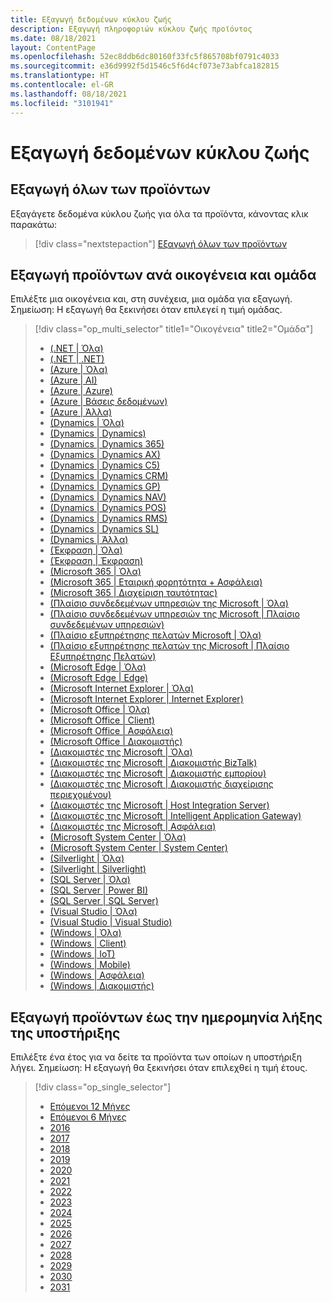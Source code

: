 ```yaml
---
title: Εξαγωγή δεδομένων κύκλου ζωής
description: Εξαγωγή πληροφοριών κύκλου ζωής προϊόντος
ms.date: 08/18/2021
layout: ContentPage
ms.openlocfilehash: 52ec8ddb6dc80160f33fc5f865708bf0791c4033
ms.sourcegitcommit: e36d9992f5d1546c5f6d4cf073e73abfca182815
ms.translationtype: HT
ms.contentlocale: el-GR
ms.lasthandoff: 08/18/2021
ms.locfileid: "3101941"
---
```

# <a name="lifecycle-data-export"></a>Εξαγωγή δεδομένων κύκλου ζωής

## <a name="export-all-products"></a>Εξαγωγή όλων των προϊόντων
Εξαγάγετε δεδομένα κύκλου ζωής για όλα τα προϊόντα, κάνοντας κλικ παρακάτω:

> [!div class="nextstepaction"]
> [Εξαγωγή όλων των προϊόντων](https://app-omaha-prod.azurewebsites.net/api/PublishedListings/Export)

## <a name="export-products-by-family-and-group"></a>Εξαγωγή προϊόντων ανά οικογένεια και ομάδα
Επιλέξτε μια οικογένεια και, στη συνέχεια, μια ομάδα για εξαγωγή. Σημείωση: Η εξαγωγή θα ξεκινήσει όταν επιλεγεί η τιμή ομάδας. 

> [!div class="op_multi_selector" title1="Οικογένεια" title2="Ομάδα"]
> - [(.NET | Όλα)](https://app-omaha-prod.azurewebsites.net/api/PublishedListings/Export(family='.NET'))
> - [(.NET | .NET)](https://app-omaha-prod.azurewebsites.net/api/PublishedListings/Export(family='.NET',group='.NET'))
> - [(Azure | Όλα)](https://app-omaha-prod.azurewebsites.net/api/PublishedListings/Export(family='Azure'))
> - [(Azure | AI)](https://app-omaha-prod.azurewebsites.net/api/PublishedListings/Export(family='Azure',group='AI'))
> - [(Azure | Azure)](https://app-omaha-prod.azurewebsites.net/api/PublishedListings/Export(family='Azure',group='Azure'))
> - [(Azure | Βάσεις δεδομένων)](https://app-omaha-prod.azurewebsites.net/api/PublishedListings/Export(family='Azure',group='Databases'))
> - [(Azure | Άλλα)](https://app-omaha-prod.azurewebsites.net/api/PublishedListings/Export(family='Azure',group='Other'))
> - [(Dynamics | Όλα)](https://app-omaha-prod.azurewebsites.net/api/PublishedListings/Export(family='Dynamics'))
> - [(Dynamics | Dynamics)](https://app-omaha-prod.azurewebsites.net/api/PublishedListings/Export(family='Dynamics',group='Dynamics'))
> - [(Dynamics | Dynamics 365)](https://app-omaha-prod.azurewebsites.net/api/PublishedListings/Export(family='Dynamics',group='Dynamics%20365'))
> - [(Dynamics | Dynamics AX)](https://app-omaha-prod.azurewebsites.net/api/PublishedListings/Export(family='Dynamics',group='Dynamics%20AX'))
> - [(Dynamics | Dynamics C5)](https://app-omaha-prod.azurewebsites.net/api/PublishedListings/Export(family='Dynamics',group='Dynamics%20C5'))
> - [(Dynamics | Dynamics CRM)](https://app-omaha-prod.azurewebsites.net/api/PublishedListings/Export(family='Dynamics',group='Dynamics%20CRM'))
> - [(Dynamics | Dynamics GP)](https://app-omaha-prod.azurewebsites.net/api/PublishedListings/Export(family='Dynamics',group='Dynamics%20GP'))
> - [(Dynamics | Dynamics NAV)](https://app-omaha-prod.azurewebsites.net/api/PublishedListings/Export(family='Dynamics',group='Dynamics%20NAV'))
> - [(Dynamics | Dynamics POS)](https://app-omaha-prod.azurewebsites.net/api/PublishedListings/Export(family='Dynamics',group='Dynamics%20POS'))
> - [(Dynamics | Dynamics RMS)](https://app-omaha-prod.azurewebsites.net/api/PublishedListings/Export(family='Dynamics',group='Dynamics%20RMS'))
> - [(Dynamics | Dynamics SL)](https://app-omaha-prod.azurewebsites.net/api/PublishedListings/Export(family='Dynamics',group='Dynamics%20SL'))
> - [(Dynamics | Άλλα)](https://app-omaha-prod.azurewebsites.net/api/PublishedListings/Export(family='Dynamics',group='Other'))
> - [(Έκφραση | Όλα)](https://app-omaha-prod.azurewebsites.net/api/PublishedListings/Export(family='Expression'))
> - [(Έκφραση | Έκφραση)](https://app-omaha-prod.azurewebsites.net/api/PublishedListings/Export(family='Expression',group='Expression'))
> - [(Microsoft 365 | Όλα)](https://app-omaha-prod.azurewebsites.net/api/PublishedListings/Export(family='Microsoft%20365'))
> - [(Microsoft 365 | Εταιρική φορητότητα + Ασφάλεια)](https://app-omaha-prod.azurewebsites.net/api/PublishedListings/Export(family='Microsoft%20365',group='Enterprise%20Mobility%20%2B%20Security'))
> - [(Microsoft 365 | Διαχείριση ταυτότητας)](https://app-omaha-prod.azurewebsites.net/api/PublishedListings/Export(family='Microsoft%20365',group='Identity%20Management'))
> - [(Πλαίσιο συνδεδεμένων υπηρεσιών της Microsoft | Όλα)](https://app-omaha-prod.azurewebsites.net/api/PublishedListings/Export(family='Microsoft%20Connected%20Services%20Framework'))
> - [(Πλαίσιο συνδεδεμένων υπηρεσιών της Microsoft | Πλαίσιο συνδεδεμένων υπηρεσιών)](https://app-omaha-prod.azurewebsites.net/api/PublishedListings/Export(family='Microsoft%20Connected%20Services%20Framework',group='Connected%20Services%20Framework'))
> - [(Πλαίσιο εξυπηρέτησης πελατών Microsoft | Όλα)](https://app-omaha-prod.azurewebsites.net/api/PublishedListings/Export(family='Microsoft%20Customer%20Care%20Framework'))
> - [(Πλαίσιο εξυπηρέτησης πελατών της Microsoft | Πλαίσιο Εξυπηρέτησης Πελατών)](https://app-omaha-prod.azurewebsites.net/api/PublishedListings/Export(family='Microsoft%20Customer%20Care%20Framework',group='Customer%20Care%20Framework'))
> - [(Microsoft Edge | Όλα)](https://app-omaha-prod.azurewebsites.net/api/PublishedListings/Export(family='Microsoft%20Edge'))
> - [(Microsoft Edge | Edge)](https://app-omaha-prod.azurewebsites.net/api/PublishedListings/Export(family='Microsoft%20Edge',group='Edge'))
> - [(Microsoft Internet Explorer | Όλα)](https://app-omaha-prod.azurewebsites.net/api/PublishedListings/Export(family='Microsoft%20Internet%20Explorer'))
> - [(Microsoft Internet Explorer | Internet Explorer)](https://app-omaha-prod.azurewebsites.net/api/PublishedListings/Export(family='Microsoft%20Internet%20Explorer',group='Internet%20Explorer'))
> - [(Microsoft Office | Όλα)](https://app-omaha-prod.azurewebsites.net/api/PublishedListings/Export(family='Microsoft%20Office'))
> - [(Microsoft Office | Client)](https://app-omaha-prod.azurewebsites.net/api/PublishedListings/Export(family='Microsoft%20Office',group='Client'))
> - [(Microsoft Office | Ασφάλεια)](https://app-omaha-prod.azurewebsites.net/api/PublishedListings/Export(family='Microsoft%20Office',group='Security'))
> - [(Microsoft Office | Διακομιστής)](https://app-omaha-prod.azurewebsites.net/api/PublishedListings/Export(family='Microsoft%20Office',group='Server'))
> - [(Διακομιστές της Microsoft | Όλα)](https://app-omaha-prod.azurewebsites.net/api/PublishedListings/Export(family='Microsoft%20Servers'))
> - [(Διακομιστές της Microsoft | Διακομιστής BizTalk)](https://app-omaha-prod.azurewebsites.net/api/PublishedListings/Export(family='Microsoft%20Servers',group='BizTalk%20Server'))
> - [(Διακομιστές της Microsoft | Διακομιστής εμπορίου)](https://app-omaha-prod.azurewebsites.net/api/PublishedListings/Export(family='Microsoft%20Servers',group='Commerce%20Server'))
> - [(Διακομιστές της Microsoft | Διακομιστής διαχείρισης περιεχομένου)](https://app-omaha-prod.azurewebsites.net/api/PublishedListings/Export(family='Microsoft%20Servers',group='Content%20Management%20Server'))
> - [(Διακομιστές της Microsoft | Host Integration Server)](https://app-omaha-prod.azurewebsites.net/api/PublishedListings/Export(family='Microsoft%20Servers',group='Host%20Integration%20Server'))
> - [(Διακομιστές της Microsoft | Intelligent Application Gateway)](https://app-omaha-prod.azurewebsites.net/api/PublishedListings/Export(family='Microsoft%20Servers',group='Intelligent%20Application%20Gateway'))
> - [(Διακομιστές της Microsoft | Ασφάλεια)](https://app-omaha-prod.azurewebsites.net/api/PublishedListings/Export(family='Microsoft%20Servers',group='Security'))
> - [(Microsoft System Center | Όλα)](https://app-omaha-prod.azurewebsites.net/api/PublishedListings/Export(family='Microsoft%20System%20Center'))
> - [(Microsoft System Center | System Center)](https://app-omaha-prod.azurewebsites.net/api/PublishedListings/Export(family='Microsoft%20System%20Center',group='System%20Center'))
> - [(Silverlight | Όλα)](https://app-omaha-prod.azurewebsites.net/api/PublishedListings/Export(family='Silverlight'))
> - [(Silverlight | Silverlight)](https://app-omaha-prod.azurewebsites.net/api/PublishedListings/Export(family='Silverlight',group='Silverlight'))
> - [(SQL Server | Όλα)](https://app-omaha-prod.azurewebsites.net/api/PublishedListings/Export(family='SQL%20Server'))
> - [(SQL Server | Power BI)](https://app-omaha-prod.azurewebsites.net/api/PublishedListings/Export(family='SQL%20Server',group='Power%20BI'))
> - [(SQL Server | SQL Server)](https://app-omaha-prod.azurewebsites.net/api/PublishedListings/Export(family='SQL%20Server',group='SQL%20Server'))
> - [(Visual Studio | Όλα)](https://app-omaha-prod.azurewebsites.net/api/PublishedListings/Export(family='Visual%20Studio'))
> - [(Visual Studio | Visual Studio)](https://app-omaha-prod.azurewebsites.net/api/PublishedListings/Export(family='Visual%20Studio',group='Visual%20Studio'))
> - [(Windows | Όλα)](https://app-omaha-prod.azurewebsites.net/api/PublishedListings/Export(family='Windows'))
> - [(Windows | Client)](https://app-omaha-prod.azurewebsites.net/api/PublishedListings/Export(family='Windows',group='Client'))
> - [(Windows | IoT)](https://app-omaha-prod.azurewebsites.net/api/PublishedListings/Export(family='Windows',group='IoT'))
> - [(Windows | Mobile)](https://app-omaha-prod.azurewebsites.net/api/PublishedListings/Export(family='Windows',group='Mobile'))
> - [(Windows | Ασφάλεια)](https://app-omaha-prod.azurewebsites.net/api/PublishedListings/Export(family='Windows',group='Security'))
> - [(Windows | Διακομιστής)](https://app-omaha-prod.azurewebsites.net/api/PublishedListings/Export(family='Windows',group='Server'))

## <a name="export-products-by-end-of-support-date"></a>Εξαγωγή προϊόντων έως την ημερομηνία λήξης της υποστήριξης
Επιλέξτε ένα έτος για να δείτε τα προϊόντα των οποίων η υποστήριξη λήγει. Σημείωση: Η εξαγωγή θα ξεκινήσει όταν επιλεχθεί η τιμή έτους.

> [!div class="op_single_selector"]
> - [Επόμενοι 12 Μήνες](https://app-omaha-prod.azurewebsites.net/api/PublishedListings/Export(endOfSupportMonths=12))
> - [Επόμενοι 6 Μήνες](https://app-omaha-prod.azurewebsites.net/api/PublishedListings/Export(endOfSupportMonths=6))
> - [2016](https://app-omaha-prod.azurewebsites.net/api/PublishedListings/Export(endOfSupportYear=2016))
> - [2017](https://app-omaha-prod.azurewebsites.net/api/PublishedListings/Export(endOfSupportYear=2017))
> - [2018](https://app-omaha-prod.azurewebsites.net/api/PublishedListings/Export(endOfSupportYear=2018))
> - [2019](https://app-omaha-prod.azurewebsites.net/api/PublishedListings/Export(endOfSupportYear=2019))
> - [2020](https://app-omaha-prod.azurewebsites.net/api/PublishedListings/Export(endOfSupportYear=2020))
> - [2021](https://app-omaha-prod.azurewebsites.net/api/PublishedListings/Export(endOfSupportYear=2021))
> - [2022](https://app-omaha-prod.azurewebsites.net/api/PublishedListings/Export(endOfSupportYear=2022))
> - [2023](https://app-omaha-prod.azurewebsites.net/api/PublishedListings/Export(endOfSupportYear=2023))
> - [2024](https://app-omaha-prod.azurewebsites.net/api/PublishedListings/Export(endOfSupportYear=2024))
> - [2025](https://app-omaha-prod.azurewebsites.net/api/PublishedListings/Export(endOfSupportYear=2025))
> - [2026](https://app-omaha-prod.azurewebsites.net/api/PublishedListings/Export(endOfSupportYear=2026))
> - [2027](https://app-omaha-prod.azurewebsites.net/api/PublishedListings/Export(endOfSupportYear=2027))
> - [2028](https://app-omaha-prod.azurewebsites.net/api/PublishedListings/Export(endOfSupportYear=2028))
> - [2029](https://app-omaha-prod.azurewebsites.net/api/PublishedListings/Export(endOfSupportYear=2029))
> - [2030](https://app-omaha-prod.azurewebsites.net/api/PublishedListings/Export(endOfSupportYear=2030))
> - [2031](https://app-omaha-prod.azurewebsites.net/api/PublishedListings/Export(endOfSupportYear=2031))
